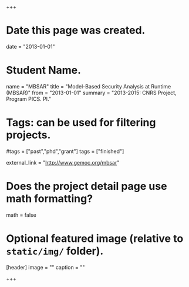 +++
# Date this page was created.
date = "2013-01-01"

# Student Name.
name = "MBSAR"
title = "Model-Based Security Analysis at Runtime (MBSAR)"
from = "2013-01-01"
summary = "2013-2015: CNRS Project, Program PICS. PI."

# Tags: can be used for filtering projects.
#tags = ["past","phd","grant"]
tags = ["finished"]

external_link = "http://www.gemoc.org/mbsar"

# Does the project detail page use math formatting?
math = false

# Optional featured image (relative to `static/img/` folder).
[header]
image = ""
caption = ""

+++
